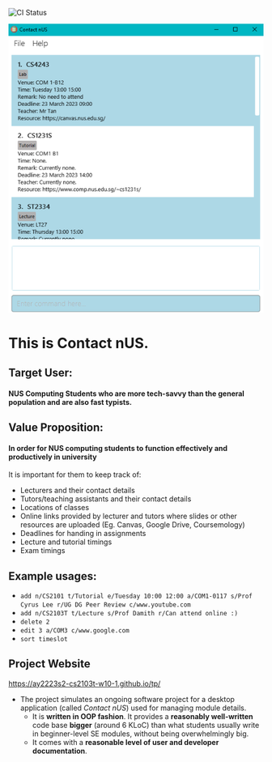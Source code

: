 ![CI Status](https://github.com/AY2223S2-CS2103T-W10-1/tp/actions)

![Ui](docs/images/Ui.png)

# This is Contact nUS.<br>

## Target User:
#### NUS Computing Students who are more tech-savvy than the general population and are also fast typists.

## Value Proposition:
#### In order for NUS computing students to function effectively and productively in university
It is important for them to keep track of:

- Lecturers and their contact details
- Tutors/teaching assistants and their contact details
- Locations of classes
- Online links provided by lecturer and tutors where slides or other resources are uploaded (Eg. Canvas, Google Drive,
Coursemology)
- Deadlines for handing in assignments
- Lecture and tutorial timings
- Exam timings

 ## Example usages:
  * `add n/CS2101 t/Tutorial e/Tuesday 10:00 12:00 a/COM1-0117 s/Prof Cyrus Lee r/UG DG Peer Review c/www.youtube.com`
  * `add n/CS2103T t/Lecture s/Prof Damith r/Can attend online :)`
  * `delete 2`
  * `edit 3 a/COM3 c/www.google.com`
  * `sort timeslot`

## Project Website
https://ay2223s2-cs2103t-w10-1.github.io/tp/

* The project simulates an ongoing software project for a desktop application (called _Contact nUS_) used for managing 
module details.
  * It is **written in OOP fashion**. It provides a **reasonably well-written** code base **bigger** (around 6 KLoC) 
  than what students usually write in beginner-level SE modules, without being overwhelmingly big.
  * It comes with a **reasonable level of user and developer documentation**.


